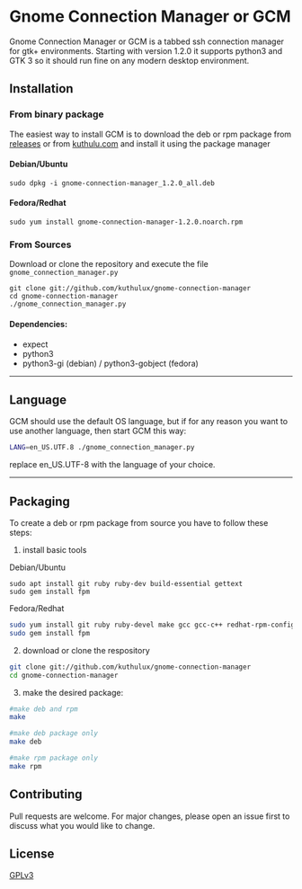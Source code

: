 # Gnome Connection Manager or GCM
 
Gnome Connection Manager or GCM is a tabbed ssh connection manager for gtk+ environments.
Starting with version 1.2.0 it supports python3 and GTK 3 so it should run fine on any modern desktop environment.


## Installation

### From binary package
The easiest way to install GCM is to download the deb or rpm package from [releases](https://github.com/kuthulux/gnome-connection-manager/releases) or from [kuthulu.com](http://kuthulu.com/gcm/download.html) and install it using the package manager

#### Debian/Ubuntu
`sudo dpkg -i gnome-connection-manager_1.2.0_all.deb`

#### Fedora/Redhat
`sudo yum install gnome-connection-manager-1.2.0.noarch.rpm`



### From Sources
Download or clone the repository and execute the file `gnome_connection_manager.py`


``` 
git clone git://github.com/kuthulux/gnome-connection-manager
cd gnome-connection-manager
./gnome_connection_manager.py
```

#### Dependencies:
* expect
* python3
* python3-gi (debian) / python3-gobject (fedora)

---

## Language
GCM should use the default OS language, but if for any reason you want to use another language, then start GCM this way:
 
```bash
LANG=en_US.UTF.8 ./gnome_connection_manager.py
```
replace en_US.UTF-8 with the language of your choice.

---

## Packaging

To create a deb or rpm package from source you have to follow these steps:

1. install basic tools

Debian/Ubuntu
```
sudo apt install git ruby ruby-dev build-essential gettext
sudo gem install fpm
```
Fedora/Redhat
```bash
sudo yum install git ruby ruby-devel make gcc gcc-c++ redhat-rpm-config getext rpm-build 
sudo gem install fpm
```

2. download or clone the respository

```bash 
git clone git://github.com/kuthulux/gnome-connection-manager
cd gnome-connection-manager
```

3. make the desired package:
```bash 
#make deb and rpm
make

#make deb package only
make deb

#make rpm package only
make rpm
```

## Contributing
Pull requests are welcome. For major changes, please open an issue first to discuss what you would like to change.


## License
[GPLv3](https://www.gnu.org/licenses/gpl-3.0.html)
